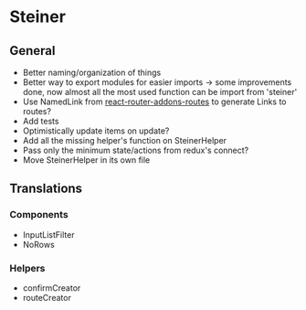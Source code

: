 # Steiner

## General

- Better naming/organization of things
- Better way to export modules for easier imports -> some improvements done, now almost all the most used function can be import from 'steiner'
- Use NamedLink from [react-router-addons-routes](https://github.com/ReactTraining/react-router-addons-routes) to generate Links to routes?
- Add tests
- Optimistically update items on update?
- Add all the missing helper's function on SteinerHelper
- Pass only the minimum state/actions from redux's connect?
- Move SteinerHelper in its own file

## Translations

### Components

- InputListFilter
- NoRows

### Helpers

- confirmCreator
- routeCreator